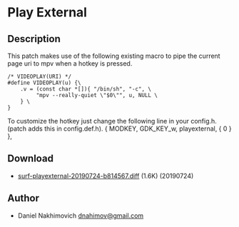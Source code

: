 Play External
============

Description
-----------

This patch makes use of the following existing macro to pipe the current page uri to mpv when a hotkey is pressed.

	/* VIDEOPLAY(URI) */
	#define VIDEOPLAY(u) {\
		.v = (const char *[]){ "/bin/sh", "-c", \
		     "mpv --really-quiet \"$0\"", u, NULL \
		} \
	}

To customize the hotkey just change the following line in your config.h. (patch adds this in config.def.h).
	{ MODKEY,                GDK_KEY_w,      playexternal, { 0 } },


Download
--------

* [surf-playexternal-20190724-b814567.diff](surf-playexternal-20190724-b814567.diff) (1.6K) (20190724)

Author
------

* Daniel Nakhimovich <dnahimov@gmail.com>
